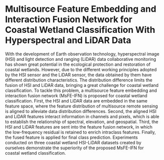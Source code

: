 # Multisource Feature Embedding and Interaction Fusion Network for Coastal Wetland Classification With Hyperspectral and LiDAR Data
With the development of Earth observation technology, hyperspectral image (HSI) and light detection and ranging (LiDAR) data collaborative monitoring has shown great potential in the ecological protection and restoration of coastal wetlands. However, due to the different working principles adopted by the HSI sensor and the LiDAR sensor, the data obtained by them have different distribution characteristics. The distribution difference limits the fusion of HSI and LiDAR data, bringing a great challenge for coastal wetland classification. To tackle this problem, a multisource feature embedding and interaction fusion network (MsFE-IFN) is proposed for coastal wetland classification. First, the HSI and LiDAR data are embedded in the same feature space, where the feature distribution of multisource remote sensing is aligned to alleviate data distribution differences. Second, the aligned HSI and LiDAR features interact information in channels and pixels, which is able to establish the relationship of spectral, elevation, and geospatial. Third, the HSI and LiDAR features are sent into the feature fusion network, in which the low-frequency residual is retained to enrich intraclass features. Finally, the fused feature is applied for final class prediction. Experiments conducted on three coastal wetland HSI-LiDAR datasets created by ourselves demonstrate the superiority of the proposed MsFE-IFN for coastal wetland classification.
